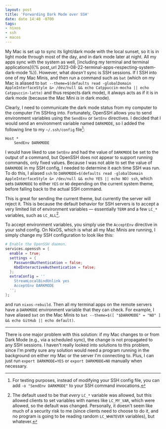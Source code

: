 ```yaml
---
layout: post
title: 'Forwarding Dark Mode over SSH'
date: date 14:48 -0700
tags:
- nixos
- ssh
- macos
---
```

My Mac is set up to sync its light/dark mode with the local sunset, so it is in light mode through most of the day, and in dark mode later at night. All my apps sync with the system as well, [including my terminal and terminal applications]({% post_url 2023-08-22-terminal-apps-respecting-system-dark-mode %}). However, what _doesn't_ sync is SSH sessions. If I SSH into one of my Mac Minis, and then run a command such as `bat` (which on my Mac is aliased to `bat --theme=$(defaults read -globalDomain AppleInterfaceStyle &> /dev/null && echo Catppuccin-mocha || echo Catppuccin-latte)` and thus respects dark mode), it always acts as if it is in dark mode (because the Mac Mini _is_ in dark mode).

Clearly, I need to communicate the dark mode status from my computer to the computer I'm SSHing into. Fortunately, OpenSSH allows you to send environment variables using the `SendEnv` or `SetEnv` directives. I decided that I would send an environment variable named `DARKMODE`, so I added the following line to my `~/.ssh/config` file[^testing]:

```ssh
Host *
    SendEnv DARKMODE
```

[^testing]: For testing purposes, instead of modifying your SSH config file, you can add `-o "SendEnv DARKMODE"` to your SSH command invocations.

I would have liked to use `SetEnv` and had the value of `DARKMODE` be set to the output of a command, but OpenSSH does not appear to support running commands, only fixed values. Because I was not able to set the value of `DARKMODE` in my SSH config, I needed to determine it each time SSH was run. To do this, I aliased `ssh` to `DARKMODE=$(defaults read -globalDomain AppleInterfaceStyle &> /dev/null && echo YES || echo NO) ssh`, which sets `DARKMODE` to either `YES` or `NO` depending on the current system theme, before falling back to the actual SSH command.

This is great for sending the current theme, but currently the server will reject it. This is because the default behavior for SSH servers is to accept a very limited list of environment variables — essentially `TERM` and a few `LC_*` variables, such as `LC_ALL`[^lcexploit].

[^lcexploit]: The default used to be that _every_ `LC_*` variable was allowed, but this allowed clients to set variables with names like `LC_MY_VAR`, which were allowed, so the default was changed. Personally, it doesn't seem like much of a security risk to me (since clients need to choose to do it, and no program is going to be reading random `LC_WHATEVER` variables), but whatever.

To accept environment variables, you simply use the `AcceptEnv` directive in your sshd config. On NixOS, which is what all my Mac Minis are running, I simply change my SSH configuration to look like this:
```nix
# Enable the OpenSSH daemon.
services.openssh = {
  enable = true;
  settings = {
    PasswordAuthentication = false;
    KbdInteractiveAuthentication = false;
  };
  extraConfig = ''
    StreamLocalBindUnlink yes
    AcceptEnv DARKMODE
  '';
};
```

and run `nixos-rebuild`. Then all my terminal apps on the remote servers have a `DARKMODE` environment variable that they can check. For example, I have aliased `bat` on the Mac Minis to `bat --theme=$([ "$DARKMODE" = "NO" ] && echo GitHub || echo default)`.

***

There is one major problem with this solution: if my Mac changes to or from Dark Mode (e.g., via a scheduled sync), the change is not propagated to any SSH sessions. I haven't really looked into solutions to this problem, since I'm pretty sure any solution would need a program running in the background on either my Mac or the server I'm connecting to. Plus, I can just run `export DARKMODE=YES` or `export DARKMODE=NO` manually when necessary.
